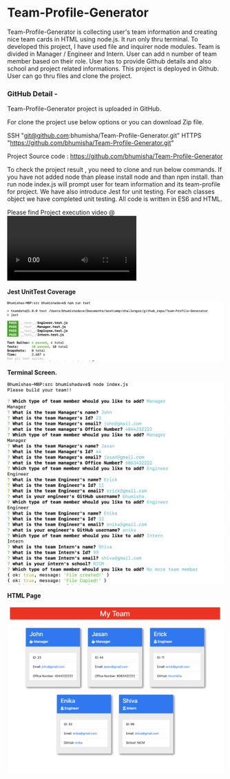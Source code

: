 # Team-Profile-Generator

Team-Profile-Generator is collecting user's team information and creating nice team cards in HTML using node.js. It run only thru terminal. To developed this project, I have used file and inquirer node modules. Team is divided in Manager / Engineer and Intern. User can add n number of team member based on their role. User has to provide Github details and also school and project related informations. This project is deployed in Github. User can go thru files and clone the project.

### GitHub Detail -

Team-Profile-Generator project is uploaded in GitHub.

For clone the project use below options or you can download Zip file.

SSH "git@github.com:bhumisha/Team-Profile-Generator.git" HTTPS "https://github.com/bhumisha/Team-Profile-Generator.git"

Project Source code : https://github.com/bhumisha/Team-Profile-Generator

To check the project result , you need to clone and run below commands.
If you have not added node than please install node and than npm install.
than run node index.js will prompt user for team information and its team-profile for project.
We have also introduce Jest for unit testing. For each classes object we have completed unit testing.
All code is written in ES6 and HTML. 

Please find Project execution video @ ![here](src/assets/images/teamProfileBuilder.mov)


**Jest UnitTest Coverage**

![](src/assets/images/jestTest.png)


**Terminal Screen.**

![](src/assets/images/terminal.png)

**HTML Page**

![](src/assets/images/htmlPage.png)

